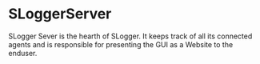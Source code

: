 # SLoggerServer
SLogger Sever is the hearth of SLogger. It keeps track of all its connected agents and is responsible for presenting the GUI as a Website to the enduser. 
